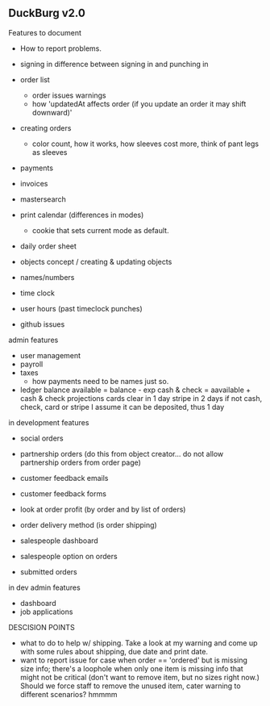 ## DuckBurg v2.0

Features to document

- How to report problems.

- signing in
  difference between signing in and punching in

- order list
  - order issues warnings
  - how 'updatedAt affects order (if you update an order it may shift downward)'
- creating orders
  - color count, how it works, how sleeves cost more, think of pant legs as sleeves
- payments
- invoices
- mastersearch
- print calendar (differences in modes)
  - cookie that sets current mode as default.
- daily order sheet
- objects concept / creating & updating objects
- names/numbers
- time clock
- user hours (past timeclock punches)
- github issues

admin features
- user management
- payroll
- taxes
  - how payments need to be names just so.
- ledger
  balance
  available = balance - exp
  cash & check = aavailable + cash & check
  projections
    cards clear in 1 day
    stripe in 2 days
    if not cash, check, card or stripe I assume it can be deposited, thus 1 day


in development features
- social orders
- partnership orders (do this from object creator... do not allow partnership orders from order page)

- customer feedback emails
- customer feedback forms
- look at order profit (by order and by list of orders)
- order delivery method (is order shipping)
- salespeople dashboard
- salespeople option on orders
- submitted orders

in dev admin features
- dashboard
- job applications


DESCISION POINTS
- what to do to help w/ shipping.  Take a look at my warning and come up with some rules about shipping, due date and print date.
- want to report issue for case when order == 'ordered' but is missing size info; there's a loophole when only one item is missing info that
  might not be critical (don't want to remove item, but no sizes right now.)  Should we force staff to remove the unused item, cater warning
  to different scenarios? hmmmm
